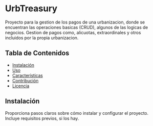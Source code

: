 # UrbTreasury

Proyecto para la gestion de los pagos de una urbanizacion, donde se encuentran las operaciones basicas (CRUD), algunos de las logicas de negocios. Gestion de pagos como, alicuotas, extraordinales y otros incluidos por la propia urbanizacion.

## Tabla de Contenidos

- [Instalación](#instalación)
- [Uso](#uso)
- [Características](#características)
- [Contribución](#contribución)
- [Licencia](#licencia)

## Instalación

Proporciona pasos claros sobre cómo instalar y configurar el proyecto. Incluye requisitos previos, si los hay.
